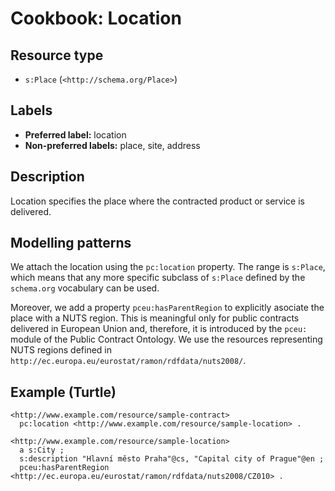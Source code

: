 # Cookbook: Location #

## Resource type ##

  * `s:Place` (`<http://schema.org/Place>`)

## Labels ##

  * **Preferred label:** location
  * **Non-preferred labels:** place, site, address

## Description ##

Location specifies the place where the contracted product or service is delivered.

## Modelling patterns ##

We attach the location using the `pc:location` property. The range is `s:Place`, which means that any more specific subclass of `s:Place` defined by the `schema.org` vocabulary can be used.

Moreover, we add a property `pceu:hasParentRegion` to explicitly asociate the place with a NUTS region. This is meaningful only for public contracts delivered in European Union and, therefore, it is introduced by the `pceu:` module of the Public Contract Ontology. We use the resources representing NUTS regions defined in `http://ec.europa.eu/eurostat/ramon/rdfdata/nuts2008/`.

## Example (Turtle) ##

```
<http://www.example.com/resource/sample-contract>
  pc:location <http://www.example.com/resource/sample-location> .
  
<http://www.example.com/resource/sample-location>
  a s:City ;
  s:description "Hlavní město Praha"@cs, "Capital city of Prague"@en ;
  pceu:hasParentRegion <http://ec.europa.eu/eurostat/ramon/rdfdata/nuts2008/CZ010> .
```